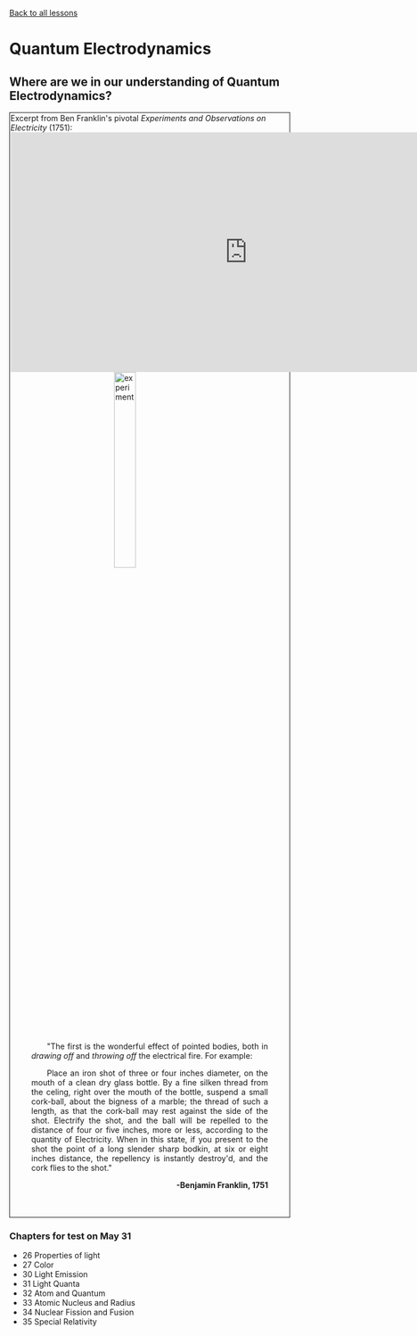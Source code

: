 [Back to all lessons](.)

# Quantum Electrodynamics

## Where are we in our understanding of Quantum Electrodynamics?

<div style="border-style: solid;border-width: 1px;padding:1px;">
	Excerpt from Ben Franklin's pivotal <em>Experiments and Observations on Electricity</em> (1751):
	<iframe src='https://archive.org/stream/experimentsobser00fran?ui=embed#page/13/mode/1up' width='850px' height='430px' frameborder='0' ></iframe>
	<!-- <iframe src='http://archive.org/stream/experimentsobser00fran#page/12/mode/1up' width='850px' height='430px' frameborder='0' ></iframe> -->
	<br>
	<div style="width:85%; margin-left:auto;margin-right:auto;">
		<img style="display: block;margin-left: auto;margin-right: auto;width: 30%;" src="https://skullsinthestars.files.wordpress.com/2010/10/electricexpt.jpg" width="200" alt="experiment"/>
		<br>
		<p style="text-align:justify; text-indent:2.0em;">
			"The first is the wonderful effect of pointed bodies, both in <em>drawing off</em> and <em>throwing off</em> the electrical fire. For example:
		</p>
		<p style="text-align:justify; text-indent:2.0em;">
			Place an iron shot of three or four inches diameter, on the mouth of a clean dry glass bottle. By a fine silken thread from the celing, right over the mouth of the bottle, suspend a small cork-ball, about the bigness of a marble; the thread of such a length, as that the cork-ball may rest against the side of the shot. Electrify the shot, and the ball will be repelled to the distance of four or five inches, more or less, according to the quantity of Electricity. When in this state, if you present to the shot the point of a long slender sharp bodkin, at six or eight inches distance, the repellency is instantly destroy'd, and the cork flies to the shot."
		</p>
		<p style="text-align:right;"><b>-Benjamin Franklin, 1751</b></p>
	<br><br>
	</div>
</div>



### Chapters for test on May 31
* 26 Properties of light
* 27 Color
* 30 Light Emission
* 31 Light Quanta
* 32 Atom and Quantum
* 33 Atomic Nucleus and Radius
* 34 Nuclear Fission and Fusion
* 35 Special Relativity

<!--stackedit_data:
eyJoaXN0b3J5IjpbMTk0ODI1MzM3NSwxOTExMjE2MjhdfQ==
-->
